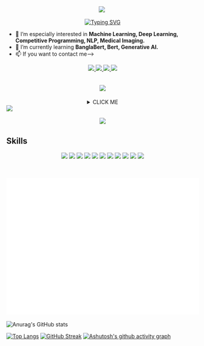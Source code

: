 
<div align="center"><img  src="https://github.com/Anmol-Baranwal/Cool-GIFs-For-GitHub/assets/74038190/7bb1e704-6026-48f9-8435-2f4d40101348" width="100">&nbsp;</div>
<p align="center" dir="auto"><a href="https://git.io/typing-svg"><img src="https://readme-typing-svg.demolab.com?font=Fira+Code&weight=500&size=22&pause=750&color=F7481F&center=true&vCenter=true&width=435&lines=Hey+!+I+am+Md.+Zobayer+Ibna+Kabir;Welcome+to+my+profile" alt="Typing SVG" /></a></p>


  <div align="left" >
    <ul >
      <li>👀 I’m especially interested in <strong>Machine Learning, Deep Learning, Competitive Programming, NLP, Medical Imaging.</strong></li>
      <li>🌱 I’m currently learning <strong>BanglaBert, Bert, Generative AI.</strong></li>
      <li>📫 If you want to contact me--></li>
    </ul>
  
  </div>
 


<div align="center" dir="auto">
<a href="mailto:ibnakabir081@gmail.com">
    <img src="https://camo.githubusercontent.com/71a0f4bfcf1f2220e2b1c246ac2ee681c47ee914d1c1f0e27a0e6c9ac2e9f134/68747470733a2f2f696d672e736869656c64732e696f2f62616467652f476d61696c2d4431343833363f7374796c653d666f722d7468652d6261646765266c6f676f3d676d61696c266c6f676f436f6c6f723d7768697465" data-canonical-src="https://img.shields.io/badge/Gmail-D14836?style=for-the-badge&amp;logo=gmail&amp;logoColor=white" style="max-width: 100%;">
</a>
<a href="https://www.linkedin.com/in/md-zobayer-ibna-kabir-aab692211/" rel="nofollow">
    <img src="https://camo.githubusercontent.com/591c02e8ff595d43e0b35b1b29aed639a7154b959cd8f8c854b9e176d885b094/68747470733a2f2f696d672e736869656c64732e696f2f62616467652f4c696e6b6564496e2d3030373742353f7374796c653d666f722d7468652d6261646765266c6f676f3d6c696e6b6564696e266c6f676f436f6c6f723d7768697465" data-canonical-src="https://img.shields.io/badge/LinkedIn-0077B5?style=for-the-badge&amp;logo=linkedin&amp;logoColor=white" style="max-width: 100%;">
</a>
<a href="https://scholar.google.com/citations?view_op=list_works&hl=en&user=eYSt2oUAAAAJ" rel="nofollow">
    <img src="https://camo.githubusercontent.com/23a70b7574b14fad130723ac29d74564f6191fac0a67ce8e07f27f1bf0f440cc/68747470733a2f2f696d672e736869656c64732e696f2f62616467652f476f6f676c652532305363686f6c61722d3130303030303f7374796c653d666f722d7468652d6261646765266c6f676f3d476f6f676c655363686f6c6172266c6f676f436f6c6f723d77686974652626636f6c6f723d303138314646" data-canonical-src="https://img.shields.io/badge/Google%20Scholar-100000?style=for-the-badge&amp;logo=GoogleScholar&amp;logoColor=white&amp;&amp;color=0181FF" style="max-width: 100%;">
</a>
<a href="https://www.researchgate.net/profile/Md-Zobayer-Ibna-Kabir" rel="nofollow">
    <img src="https://camo.githubusercontent.com/958229522d34ed962434b9e384498ac07d6af4f1a4550b57fa27a66321103113/68747470733a2f2f696d672e736869656c64732e696f2f62616467652f5265736561726368476174652d3130303030303f7374796c653d666f722d7468652d6261646765266c6f676f3d726573656172636867617465266c6f676f436f6c6f723d7768697465" data-canonical-src="https://img.shields.io/badge/ResearchGate-100000?style=for-the-badge&amp;logo=researchgate&amp;logoColor=white" style="max-width: 100%;">
</a>

</div>
<br><br>
<div align="center" dir="auto"><img src="https://user-images.githubusercontent.com/74038190/212284115-f47cd8ff-2ffb-4b04-b5bf-4d1c14c0247f.gif" width="500">
<br><br></div>


<div align="center" dir="auto">
<details><summary>CLICK ME</summary>
<p>
   
   
```ruby
     `Just one small positive thought in the morning can change your whole day!`
```
   
   
</p>
</details>
</div>
<div dir='auto'>
   <img src="https://github-profile-trophy.vercel.app/?username=ZobayerAkib&amp;theme=algolia&amp;no-frame=true&amp;no-bg=true&amp;row=1&amp;column=7">
   </div>
<div>

<div align="center" dir="auto">
<p >
<a target="_blank">
 <img src="https://komarev.com/ghpvc/?username=ZobayerAkib" data-canonical-src="https://komarev.com/ghpvc/?username=ZobayerAkib&style=for-the-badge" style="max-width:100%">
</a>
</p>
</div>

 
## Skills 

<div align="center">
<img src="https://user-images.githubusercontent.com/74038190/212257472-08e52665-c503-4bd9-aa20-f5a4dae769b5.gif" width="60">
    <img src="https://user-images.githubusercontent.com/74038190/212257468-1e9a91f1-b626-4baa-b15d-5c385dfa7ed2.gif" width="60">
<img src="https://user-images.githubusercontent.com/74038190/212257454-16e3712e-945a-4ca2-b238-408ad0bf87e6.gif" width="60">


<img src="https://user-images.githubusercontent.com/74038190/212257465-7ce8d493-cac5-494e-982a-5a9deb852c4b.gif" width="60">
<img src="https://user-images.githubusercontent.com/74038190/212281756-450d3ffa-9335-4b98-a965-db8a18fee927.gif" width="60">
<img src="https://user-images.githubusercontent.com/74038190/212280805-9bcb336b-8c55-46a8-abf8-ff286ab55472.gif" width="60">


  <img src="https://github.com/Anmol-Baranwal/Cool-GIFs-For-GitHub/assets/74038190/29fd6286-4e7b-4d6c-818f-c4765d5e39a9" width="60">

<img src="https://github.com/Anmol-Baranwal/Cool-GIFs-For-GitHub/assets/74038190/67f477ed-6624-42da-99f0-1a7b1a16eecb" width="60">
<img src="https://user-images.githubusercontent.com/74038190/212281775-b468df30-4edc-4bf8-a4ee-f52e1aaddc86.gif" width="60">
<img src="https://github.com/Anmol-Baranwal/Cool-GIFs-For-GitHub/assets/74038190/de038172-e903-4951-926c-755878deb0b4" width="60">
<img src="https://github.com/Anmol-Baranwal/Cool-GIFs-For-GitHub/assets/74038190/e0d299f2-767c-4c21-bd49-90f2a19f1a78" width="60">

</div>
<br><br> 

![](https://raw.githubusercontent.com/ZobayerAkib/cf-stats/main/output/light_card.svg)

![Anurag's GitHub stats](https://github-readme-stats.vercel.app/api?username=ZobayerAkib&show_icons=true&theme=radical)
   
[![Top Langs](https://github-readme-stats.vercel.app/api/top-langs/?username=ZobayerAkib&layout=donut)](https://github.com/anuraghazra/github-readme-stats)
 [![GitHub Streak](https://streak-stats.demolab.com/?user=ZobayerAkib&&theme=blueberry&&hide_border=true)](https://git.io/streak-stats) 
[![Ashutosh's github activity graph](https://github-readme-activity-graph.vercel.app/graph?username=ZobayerAkib&theme=dracula)](https://github.com/ashutosh00710/github-readme-activity-graph)
 

<!---
ZobayerAkib/ZobayerAkib is a ✨ special ✨ repository because its `README.md` (this file) appears on your GitHub profile.
You can click the Preview link to take a look at your changes.
--->
